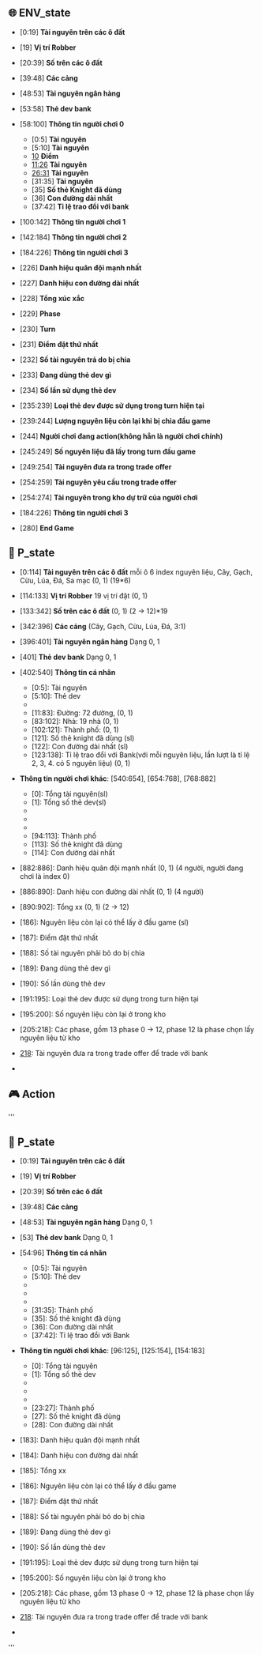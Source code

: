 ## :globe_with_meridians: ENV_state
*   [0:19] **Tài nguyên trên các ô đất**
*   [19] **Vị trí Robber**
*   [20:39]   **Số trên các ô đất**
*   [39:48]   **Các cảng**
*   [48:53]   **Tài nguyên ngân hàng**
*   [53:58]   **Thẻ dev bank**
*   [58:100]  **Thông tin người chơi 0**

    - [0:5] **Tài nguyên**
    - [5:10] **Tài nguyên**
    - [10] **Điểm**
    - [11:26] **Tài nguyên**
    - [26:31] **Tài nguyên**
    - [31:35] **Tài nguyên**
    - [35] **Số thẻ Knight đã dùng**
    - [36] **Con đường dài nhất** 
    - [37:42] **Tỉ lệ trao đổi với bank**

*   [100:142] **Thông tin người chơi 1**
*   [142:184] **Thông tin người chơi 2**
*   [184:226] **Thông tin người chơi 3**

*   [226] **Danh hiệu quân đội mạnh nhất**
*   [227] **Danh hiệu con đường dài nhất**
*   [228] **Tổng xúc xắc**
*   [229] **Phase**
*   [230] **Turn**
*   [231] **Điểm đặt thứ nhất**
*   [232] **Số tài nguyên trả do bị chia**
*   [233] **Đang dùng thẻ dev gì**
*   [234] **Số lần sử dụng thẻ dev**

*   [235:239] **Loại thẻ dev được sử dụng trong turn hiện tại**
*   [239:244] **Lượng nguyên liệu còn lại khi bị chia đầu game**
*   [244] **Người chơi đang action(không hẳn là người chơi chính)**
*   [245:249] **Số nguyên liệu đã lấy trong turn đầu game**
*   [249:254] **Tài nguyên đưa ra trong trade offer**
*   [254:259] **Tài nguyên yêu cầu trong trade offer**
*   [254:274] **Tài nguyên trong kho dự trữ của người chơi**
*   [184:226] **Thông tin người chơi 3**
*   [280] **End Game**

## :bust_in_silhouette: P_state
*   [0:114] **Tài nguyên trên các ô đất** mỗi ô 6 index nguyên liệu, Cây, Gạch, Cừu, Lúa, Đá, Sa mạc (0, 1) (19*6)
*   [114:133] **Vị trí Robber** 19 vị trí đặt (0, 1)
*   [133:342]   **Số trên các ô đất** (0, 1) (2 -> 12)*19
*   [342:396]   **Các cảng** (Cây, Gạch, Cừu, Lúa, Đá, 3:1)
*   [396:401]   **Tài nguyên ngân hàng** Dạng 0, 1
*   [401]   **Thẻ dev bank** Dạng 0, 1
*   [402:540]  **Thông tin cá nhân**
    - [0:5]: Tài nguyên
    - [5:10]: Thẻ dev
    - [10]: Điểm
    - [11:83]: Đường: 72 đường, (0, 1)
    - [83:102]: Nhà: 19 nhà (0, 1)
    - [102:121]: Thành phố: (0, 1)
    - [121]: Số thẻ knight đã dùng (sl)
    - [122]: Con đường dài nhất (sl)
    - [123:138]: Tỉ lệ trao đổi với Bank(với mỗi nguyên liệu, lần lượt là tỉ lệ 2, 3, 4. có 5 nguyên liệu) (0, 1)

* **Thông tin người chơi khác**: [540:654], [654:768], [768:882]
    -  [0]: Tổng tài nguyên(sl)
    -  [1]: Tổng số thẻ dev(sl)
    -  [2]: Điểm (sl)
    -  [3:75]: Đường
    -  [75:94]: Nhà
    -  [94:113]: Thành phố
    -  [113]: Số thẻ knight đã dùng
    -  [114]: Con đường dài nhất

*   [882:886]: Danh hiệu quân đội mạnh nhất (0, 1) (4 người, người đang chơi là index 0)
*   [886:890]: Danh hiệu con đường dài nhất (0, 1) (4 người)
*   [890:902]: Tổng xx (0, 1) (2 -> 12)
*   [186]: Nguyên liệu còn lại có thể lấy ở đầu game (sl)
*   [187]: Điểm đặt thứ nhất
*   [188]: Số tài nguyên phải bỏ do bị chia
*   [189]: Đang dùng thẻ dev gì
*   [190]: Số lần dùng thẻ dev
*   [191:195]: Loại thẻ dev được sử dụng trong turn hiện tại
*   [195:200]: Số nguyên liệu còn lại ở trong kho
*   [205:218]: Các phase, gồm 13 phase 0 -> 12, phase 12 là phase chọn lấy nguyên liệu từ kho
*   [218]: Tài nguyên đưa ra trong trade offer để trade với bank
*   [218]: EndGame



## :video_game: Action


'''
## :bust_in_silhouette: P_state
*   [0:19] **Tài nguyên trên các ô đất**
*   [19] **Vị trí Robber**
*   [20:39]   **Số trên các ô đất**
*   [39:48]   **Các cảng**
*   [48:53]   **Tài nguyên ngân hàng** Dạng 0, 1
*   [53]   **Thẻ dev bank** Dạng 0, 1
*   [54:96]  **Thông tin cá nhân**
    - [0:5]: Tài nguyên
    - [5:10]: Thẻ dev
    - [10]: Điểm
    - [11:26]: Đường
    - [26:31]: Nhà
    - [31:35]: Thành phố
    - [35]: Số thẻ knight đã dùng
    - [36]: Con đường dài nhất
    - [37:42]: Tỉ lệ trao đổi với Bank
* **Thông tin người chơi khác**: [96:125], [125:154], [154:183]
    -  [0]: Tổng tài nguyên
    -  [1]: Tổng số thẻ dev
    -  [2]: Điểm
    -  [3:18]: Đường
    -  [18:23]: Nhà
    -  [23:27]: Thành phố
    -  [27]: Số thẻ knight đã dùng
    -  [28]: Con đường dài nhất

*   [183]: Danh hiệu quân đội mạnh nhất
*   [184]: Danh hiệu con đường dài nhất
*   [185]: Tổng xx
*   [186]: Nguyên liệu còn lại có thể lấy ở đầu game
*   [187]: Điểm đặt thứ nhất
*   [188]: Số tài nguyên phải bỏ do bị chia
*   [189]: Đang dùng thẻ dev gì
*   [190]: Số lần dùng thẻ dev
*   [191:195]: Loại thẻ dev được sử dụng trong turn hiện tại
*   [195:200]: Số nguyên liệu còn lại ở trong kho
*   [205:218]: Các phase, gồm 13 phase 0 -> 12, phase 12 là phase chọn lấy nguyên liệu từ kho
*   [218]: Tài nguyên đưa ra trong trade offer để trade với bank
*   [218]: EndGame

'''